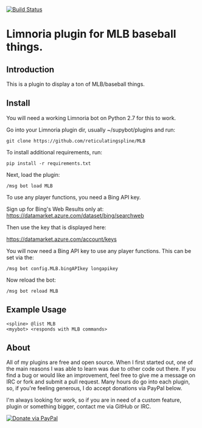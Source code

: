 [![Build Status](https://travis-ci.org/reticulatingspline/MLB.svg?branch=master)](https://travis-ci.org/reticulatingspline/MLB)

# Limnoria plugin for MLB baseball things.

## Introduction

This is a plugin to display a ton of MLB/baseball things.

## Install

You will need a working Limnoria bot on Python 2.7 for this to work.

Go into your Limnoria plugin dir, usually ~/supybot/plugins and run:

```
git clone https://github.com/reticulatingspline/MLB
```

To install additional requirements, run:

```
pip install -r requirements.txt 
```

Next, load the plugin:

```
/msg bot load MLB
```

To use any player functions, you need a Bing API key.

Sign up for Bing's Web Results only at:
https://datamarket.azure.com/dataset/bing/searchweb

Then use the key that is displayed here:

https://datamarket.azure.com/account/keys

You will now need a Bing API key to use any player functions. This can be set via the:

```
/msg bot config.MLB.bingAPIkey longapikey

```

Now reload the bot:

```
/msg bot reload MLB
```


## Example Usage

```
<spline> @list MLB
<myybot> <responds with MLB commands>
```

## About

All of my plugins are free and open source. When I first started out, one of the main reasons I was
able to learn was due to other code out there. If you find a bug or would like an improvement, feel
free to give me a message on IRC or fork and submit a pull request. Many hours do go into each plugin,
so, if you're feeling generous, I do accept donations via PayPal below.

I'm always looking for work, so if you are in need of a custom feature, plugin or something bigger, contact me via GitHub or IRC.

[![Donate via PayPal](https://www.paypalobjects.com/en_US/i/btn/btn_donate_SM.gif)](https://www.paypal.com/cgi-bin/webscr?cmd=_donations&business=N2MKJ2CVZQE96&lc=US&currency_code=USD&bn=PP%2dDonationsBF%3abtn_donate_SM%2egif%3aNonHosted)
